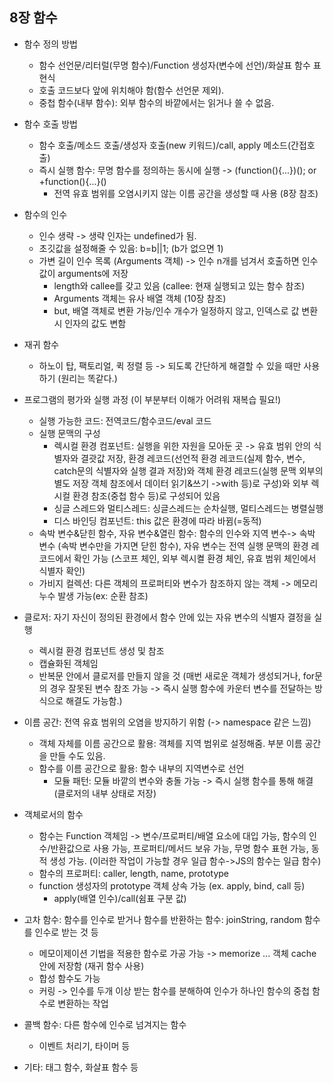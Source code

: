 8장 함수
---
- 함수 정의 방법
  - 함수 선언문/리터럴(무명 함수)/Function 생성자(변수에 선언)/화살표 함수 표현식
  - 호출 코드보다 앞에 위치해야 함(함수 선언문 제외).
  - 중첩 함수(내부 함수): 외부 함수의 바깥에서는 읽거나 쓸 수 없음.
 
- 함수 호출 방법
  - 함수 호출/메소드 호출/생성자 호출(new 키워드)/call, apply 메소드(간접호출)
  - 즉시 실행 함수: 무명 함수를 정의하는 동시에 실행 -> (function(){...})(); or +function(){...}()
    - 전역 유효 범위를 오염시키지 않는 이름 공간을 생성할 때 사용 (8장 참조)

- 함수의 인수
  - 인수 생략 -> 생략 인자는 undefined가 됨.
  - 초깃값을 설정해줄 수 있음: b=b||1; (b가 없으면 1)
  - 가변 길이 인수 목록 (Arguments 객체) -> 인수 n개를 넘겨서 호출하면 인수값이 arguments에 저장
    - length와 callee를 갖고 있음 (callee: 현재 실행되고 있는 함수 참조)
    - Arguments 객체는 유사 배열 객체 (10장 참조)
    - but, 배열 객체로 변환 가능/인수 개수가 일정하지 않고, 인덱스로 값 변환시 인자의 값도 변함

- 재귀 함수
  - 하노이 탑, 팩토리얼, 퀵 정렬 등 -> 되도록 간단하게 해결할 수 있을 때만 사용하기 (원리는 똑같다.)

- 프로그램의 평가와 실행 과정 (이 부분부터 이해가 어려워 재복습 필요!)
  - 실행 가능한 코드: 전역코드/함수코드/eval 코드
  - 실행 문맥의 구성
    - 렉시컬 환경 컴포넌트: 실행을 위한 자원을 모아둔 곳 -> 유효 범위 안의 식별자와 결괏값 저장, 환경 레코드(선언적 환경 레코드(실제 함수, 변수, catch문의 식별자와 실행 결과 저장)와 객체 환경 레코드(실행 문맥 외부의 별도 저장 객체 참조에서 데이터 읽기&쓰기 ->with 등)로 구성)와 외부 렉시컬 환경 참조(중첩 함수 등)로 구성되어 있음
    - 싱글 스레드와 멀티스레드: 싱글스레드는 순차실행, 멀티스레드는 병렬실행
    - 디스 바인딩 컴포넌트: this 값은 환경에 따라 바뀜(=동적)
  - 속박 변수&닫힌 함수, 자유 변수&열린 함수: 함수의 인수와 지역 변수-> 속박 변수 (속박 변수만을 가지면 닫힌 함수), 자유 변수는 전역 실행 문맥의 환경 레코드에서 확인 가능 (스코프 체인, 외부 렉시켤 환경 체인, 유효 범위 체인에서 식별자 확인)
  - 가비지 컬렉션: 다른 객체의 프로퍼티와 변수가 참조하지 않는 객체 -> 메모리 누수 발생 가능(ex: 순환 참조)

- 클로저: 자기 자신이 정의된 환경에서 함수 안에 있는 자유 변수의 식별자 결정을 실행
  - 렉시컬 환경 컴포넌트 생성 및 참조
  - 캡슐화된 객체임
  - 반복문 안에서 클로저를 만들지 않을 것 (매번 새로운 객체가 생성되거나, for문의 경우 잘못된 변수 참조 가능 -> 즉시 실행 함수에 카운터 변수를 전달하는 방식으로 해결도 가능함.)
 
- 이름 공간: 전역 유효 범위의 오염을 방지하기 위함 (-> namespace 같은 느낌)
  - 객체 자체를 이름 공간으로 활용: 객체를 지역 범위로 설정해줌. 부분 이름 공간을 만들 수도 있음.
  - 함수를 이름 공간으로 활용: 함수 내부의 지역변수로 선언
    - 모듈 패턴: 모듈 바깥의 변수와 충돌 가능 -> 즉시 실행 함수를 통해 해결 (클로저의 내부 상태로 저장)

- 객체로서의 함수
  - 함수는 Function 객체임 -> 변수/프로퍼티/배열 요소에 대입 가능, 함수의 인수/반환값으로 사용 가능, 프로퍼티/메서드 보유 가능, 무명 함수 표현 가능, 동적 생성 가능. (이러한 작업이 가능할 경우 일급 함수->JS의 함수는 일급 함수)
  - 함수의 프로퍼티: caller, length, name, prototype
  - function 생성자의 prototype 객체 상속 가능 (ex. apply, bind, call 등)
    - apply(배열 인수)/call(쉼표 구분 값)
   
- 고차 함수: 함수를 인수로 받거나 함수를 반환하는 함수: joinString, random 함수를 인수로 받는 것 등
  - 메모이제이션 기법을 적용한 함수로 가공 가능 -> memorize ... 객체 cache 안에 저장함 (재귀 함수 사용)
  - 합성 함수도 가능
  - 커링 -> 인수를 두개 이상 받는 함수를 분해하여 인수가 하나인 함수의 중첩 함수로 변환하는 작업
 
- 콜백 함수: 다른 함수에 인수로 넘겨지는 함수
  - 이벤트 처리기, 타이머 등

- 기타: 태그 함수, 화살표 함수 등
